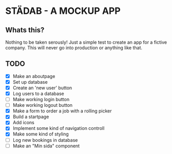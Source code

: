 # STÄDAB - A MOCKUP APP 


## Whats this?
Nothing to be taken serously! Just a simple test to create an app for a fictive company. This will never go into production or anything like that.



## TODO 

- [x] Make an aboutpage
- [x] Set up database
- [x] Create an 'new user' button 
- [x] Log users to a database
- [ ] Make working login button
- [ ] Make working logout button
- [x] Make a form to order a job with a rolling picker 
- [x] Build a startpage 
- [x] Add icons 
- [x] Implement some kind of navigation controll
- [x] Make some kind of styling
- [ ] Log new bookings in database
- [ ] Make an "Min sida" component
